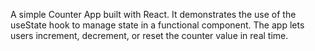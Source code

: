 A simple Counter App built with React. It demonstrates the use of the useState hook to manage state in a functional component. The app lets users increment, decrement, or reset the counter value in real time.